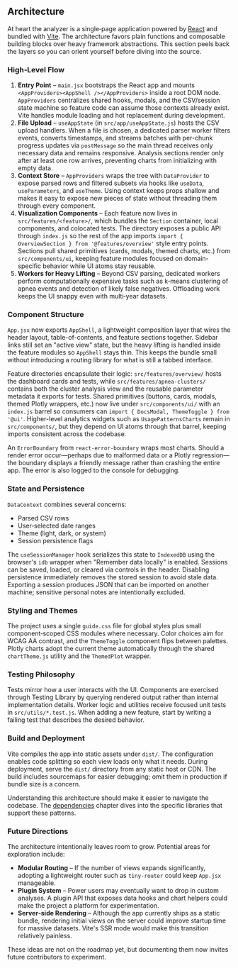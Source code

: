 ## Architecture

At heart the analyzer is a single‑page application powered by [React](https://react.dev/) and bundled with
[Vite](https://vitejs.dev/). The architecture favors plain functions and composable building blocks over heavy
framework abstractions. This section peels back the layers so you can orient yourself before diving into the source.

### High‑Level Flow

1. **Entry Point** – `main.jsx` bootstraps the React app and mounts `<AppProviders><AppShell /></AppProviders>` inside a
   root DOM node. `AppProviders` centralizes shared hooks, modals, and the CSV/session state machine so feature code can
   assume those contexts already exist. Vite handles module loading and hot replacement during development.
2. **File Upload** – `useAppState` (in `src/app/useAppState.js`) hosts the CSV upload handlers. When a file is chosen, a
   dedicated parser worker filters events, converts timestamps, and streams batches with per-chunk progress updates via
   `postMessage` so the main thread receives only necessary data and remains responsive. Analysis sections render only
   after at least one row arrives, preventing charts from initializing with empty data.
3. **Context Store** – `AppProviders` wraps the tree with `DataProvider` to expose parsed rows and filtered subsets via
   hooks like `useData`, `useParameters`, and `useTheme`. Using context keeps props shallow and makes it easy to expose
   new pieces of state without threading them through every component.
4. **Visualization Components** – Each feature now lives in `src/features/<feature>/`, which bundles the `Section`
   container, local components, and colocated tests. The directory exposes a public API through `index.js` so the rest of
   the app imports `import { OverviewSection } from '@features/overview'` style entry points. Sections pull shared
   primitives (cards, modals, themed charts, etc.) from `src/components/ui`, keeping feature modules focused on
   domain-specific behavior while UI atoms stay reusable.
5. **Workers for Heavy Lifting** – Beyond CSV parsing, dedicated workers perform computationally expensive tasks such as
   k‑means clustering of apnea events and detection of likely false negatives. Offloading work keeps the UI snappy even
   with multi‑year datasets.

### Component Structure

`App.jsx` now exports `AppShell`, a lightweight composition layer that wires the header layout, table-of-contents, and
feature sections together. Sidebar links still set an "active view" state, but the heavy lifting is handled inside the
feature modules so `AppShell` stays thin. This keeps the bundle small without introducing a routing library for what is
still a tabbed interface.

Feature directories encapsulate their logic: `src/features/overview/` hosts the dashboard cards and tests, while
`src/features/apnea-clusters/` contains both the cluster analysis view and the reusable parameter metadata it exports for
tests. Shared primitives (buttons, cards, modals, themed Plotly wrappers, etc.) now live under `src/components/ui/` with
an `index.js` barrel so consumers can `import { DocsModal, ThemeToggle } from '@ui'`. Higher-level analytics widgets such
as `UsagePatternsCharts` remain in `src/components/`, but they depend on UI atoms through that barrel, keeping imports
consistent across the codebase.

An `ErrorBoundary` from `react-error-boundary` wraps most charts. Should a render error occur—perhaps due to malformed
data or a Plotly regression—the boundary displays a friendly message rather than crashing the entire app. The error is
also logged to the console for debugging.

### State and Persistence

`DataContext` combines several concerns:

- Parsed CSV rows
- User‑selected date ranges
- Theme (light, dark, or system)
- Session persistence flags

The `useSessionManager` hook serializes this state to `IndexedDB` using the browser's `idb` wrapper when "Remember data
locally" is enabled. Sessions can be saved, loaded, or cleared via controls in the header. Disabling persistence immediately
removes the stored session to avoid stale data. Exporting a session produces JSON that can be imported on another machine;
sensitive personal notes are intentionally excluded.

### Styling and Themes

The project uses a single `guide.css` file for global styles plus small component‑scoped CSS modules where necessary.
Color choices aim for WCAG AA contrast, and the `ThemeToggle` component flips between palettes. Plotly charts adopt the
current theme automatically through the shared `chartTheme.js` utility and the `ThemedPlot` wrapper.

### Testing Philosophy

Tests mirror how a user interacts with the UI. Components are exercised through Testing Library by querying rendered
output rather than internal implementation details. Worker logic and utilities receive focused unit tests in
`src/utils/*.test.js`. When adding a new feature, start by writing a failing test that describes the desired behavior.

### Build and Deployment

Vite compiles the app into static assets under `dist/`. The configuration enables code splitting so each view loads only
what it needs. During deployment, serve the `dist/` directory from any static host or CDN. The build includes sourcemaps
for easier debugging; omit them in production if bundle size is a concern.

Understanding this architecture should make it easier to navigate the codebase. The [dependencies](dependencies.md)
chapter dives into the specific libraries that support these patterns.

### Future Directions

The architecture intentionally leaves room to grow. Potential areas for exploration include:

- **Modular Routing** – If the number of views expands significantly, adopting a lightweight router such as `tiny-router`
  could keep `App.jsx` manageable.
- **Plugin System** – Power users may eventually want to drop in custom analyses. A plugin API that exposes data hooks
  and chart helpers could make the project a platform for experimentation.
- **Server‑side Rendering** – Although the app currently ships as a static bundle, rendering initial views on the server
  could improve startup time for massive datasets. Vite's SSR mode would make this transition relatively painless.

These ideas are not on the roadmap yet, but documenting them now invites future contributors to experiment.
